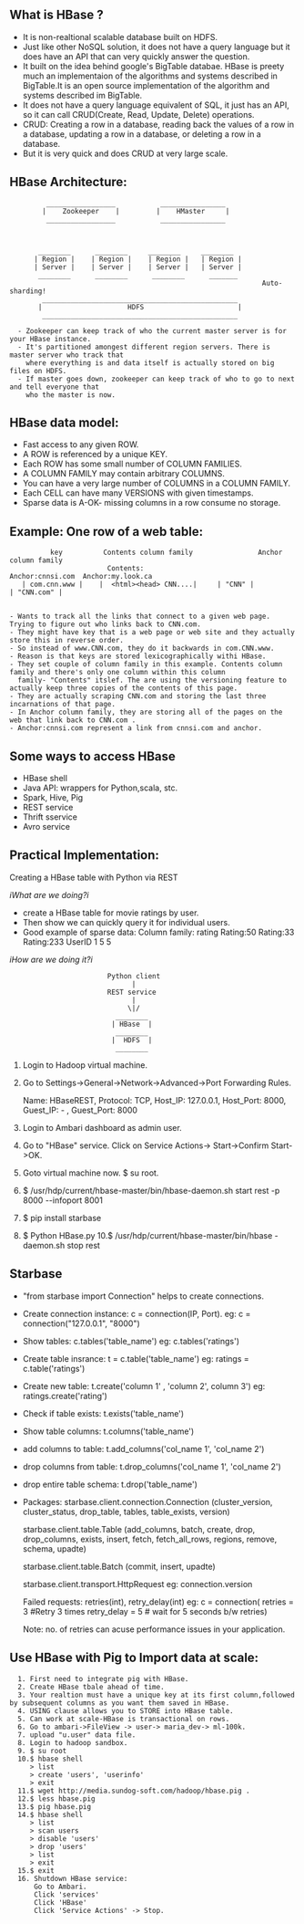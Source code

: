 ## What is HBase ?
- It is non-realtional scalable database built on HDFS.
- Just like other NoSQL solution, it does not have a query language but it does have an API that can very quickly answer the question.
- It built on the idea behind google's BigTable databae. HBase is preety much an implementaion of the algorithms and systems 
described in BigTable.It is an open source implementation of the algorithm and systems described im BigTable.
- It does not have a query language equivalent of SQL, it just has an API, so it can call CRUD(Create, Read, Update, Delete) operations.
- CRUD: Creating a row in a database, reading back the values of a row in a database, updating a row in a database, or deleting a row in
a database.
- But it is very quick and does CRUD at very large scale.

## HBase Architecture:

             _________________           ________________
            |    Zookeeper    |         |    HMaster     |
             _________________           ________________
          
    
    
           ________      ________     ________     ________
          | Region |    | Region |    | Region |   | Region |
          | Server |    | Server |    | Server |   | Server |
           ________      ________      ________      _______
                                                                  Auto-sharding!
            ________________________________________________
           |                     HDFS                       |
            ________________________________________________
      
      - Zookeeper can keep track of who the current master server is for your HBase instance.
      - It's partitioned amongest different region servers. There is master server who track that 
        where everything is and data itself is actually stored on big files on HDFS.
      - If master goes down, zookeeper can keep track of who to go to next and tell everyone that 
        who the master is now.
      
## HBase data model:

  - Fast access to any given ROW.
  - A ROW is referenced by a unique KEY.
  - Each ROW has some small number of COLUMN FAMILIES.
  - A COLUMN FAMILY may contain arbitrary COLUMNS.
  - You can have a very large number of COLUMNS in a COLUMN FAMILY.
  - Each CELL can have many VERSIONS with given timestamps.
  - Sparse data is A-OK- missing columns in a row consume no storage.
  
## Example: One row of a web table:
  
              key          Contents column family                Anchor column family 
                            Contents:                      Anchor:cnnsi.com  Anchor:my.look.ca
       | com.cnn.www |    |  <html><head> CNN....|     | "CNN" |           | "CNN.com" |
       
       
    - Wants to track all the links that connect to a given web page. Trying to figure out who links back to CNN.com.
    - They might have key that is a web page or web site and they actually store this in reverse order.
    - So instead of www.CNN.com, they do it backwards in com.CNN.www.
    - Reason is that keys are stored lexicographically withi HBase.
    - They set couple of column family in this example. Contents column family and there's only one column within this column
      family- "Contents" itslef. The are using the versioning feature to actually keep three copies of the contents of this page.
    - They are actually scraping CNN.com and storing the last three incarnations of that page.
    - In Anchor column family, they are storing all of the pages on the web that link back to CNN.com .
    - Anchor:cnnsi.com represent a link from cnnsi.com and anchor.
    
## Some ways to access HBase
- HBase shell
- Java API: wrappers for Python,scala, stc.
- Spark, Hive, Pig
- REST service
- Thrift sservice
- Avro service

## Practical Implementation:
   Creating a HBase table with Python via REST
    
   _iWhat are we doing?i_
   
   - create a HBase table for movie ratings by user.
   - Then show we can quickly query it for individual users.
   - Good example of sparse data:
                                  Column family: rating
                            Rating:50     Rating:33     Rating:233
           UserID               1             5             5
           
   _iHow are we doing it?i_
   
                            Python client
                                  |
                            REST service
                                  |
                                 \|/
                              ________
                             | HBase  |
                              ________
                             |  HDFS  |
                              ________
     
       
   1. Login to Hadoop virtual machine.
   2. Go to Settings->General->Network->Advanced->Port Forwarding Rules.
   
        Name: HBaseREST, Protocol: TCP, Host_IP: 127.0.0.1, Host_Port: 8000, Guest_IP: - , Guest_Port: 8000
   3. Login to Ambari dashboard as admin user.
   4. Go to "HBase" service. Click on Service Actions-> Start->Confirm Start->OK.
   5. Goto virtual machine now. $ su root.
   6. $ /usr/hdp/current/hbase-master/bin/hbase-daemon.sh start rest -p 8000 --infoport 8001
   7. $ pip install starbase
   8. $ Python HBase.py
   10.$ /usr/hdp/current/hbase-master/bin/hbase -daemon.sh stop rest
   
  ## Starbase
  - "from starbase import Connection" helps to create connections.
  - Create connection instance:
      c = connection(IP, Port).
      eg: c = connection("127.0.0.1", "8000")
  - Show tables:
      c.tables('table_name')
      eg: c.tables('ratings')
  - Create table insrance:
      t = c.table('table_name')
      eg: ratings = c.table('ratings')
  - Create new table:
      t.create('column 1' , 'column 2', column 3')
      eg: ratings.create('rating')
  - Check if table exists:
      t.exists('table_name')
  - Show table columns:
      t.columns('table_name')
  - add columns to table:
      t.add_columns('col_name 1', 'col_name 2')
  - drop columns from table:
      t.drop_columns('col_name 1', 'col_name 2')
  - drop entire table schema:
      t.drop('table_name')
  - Packages:
      starbase.client.connection.Connection
      (cluster_version, cluster_status, drop_table, tables, table_exists, version)
      
      starbase.client.table.Table
      (add_columns, batch, create, drop, drop_columns, exists, insert, fetch, fetch_all_rows, regions, remove, schema, upadte)
      
      starbase.client.table.Batch
      (commit, insert, upadte)
      
      starbase.client.transport.HttpRequest
      eg: connection.version
      
      Failed requests:
      retries(int), retry_delay(int)
      eg: c = connection(
              retries = 3 #Retry 3 times
              retry_delay = 5 # wait for 5 seconds b/w retries)
              
       Note: no. of retries can acuse performance issues in your application.
       
  ## Use HBase with Pig to Import data at scale:
      1. First need to integrate pig with HBase.
      2. Create HBase tbale ahead of time.
      3. Your realtion must have a unique key at its first column,followed by subsequent columns as you want them saved in HBase.
      4. USING clause allows you to STORE into HBase table.
      5. Can work at scale-HBase is transactional on rows.
      6. Go to ambari->FileView -> user-> maria_dev-> ml-100k.
      7. upload "u.user" data file.
      8. Login to hadoop sandbox.
      9. $ su root
      10.$ hbase shell
         > list
         > create 'users', 'userinfo'
         > exit
      11.$ wget http://media.sundog-soft.com/hadoop/hbase.pig .
      12.$ less hbase.pig
      13.$ pig hbase.pig
      14.$ hbase shell
         > list
         > scan users
         > disable 'users'
         > drop 'users'
         > list
         > exit
      15.$ exit
      16. Shutdown HBase service:
          Go to Ambari.
          Click 'services'
          Click 'HBase'
          Click 'Service Actions' -> Stop.
